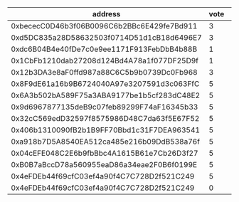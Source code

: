 address|vote|timestamp|signature
---|---|---|---
0xbececC0D46b3f06B0096C6b2BBc6E429fe7Bd911|3|1612876315|0xdb08987ecfde4e53f7b2f6460bb1808713345b0a0c3ae3297a262de21f2851146fdda120ba8c78821c1e2e56d5d2af173439e3e619a1e503e262b301a5d567871c
0xd5DC835a28D58632503f0714D51d1cB18d6496E7|3|1612876765|0x04ca50a610b93905fe93d30d79bb4d64be59b2029067f0f64f8c40f74b4830616e94b2c67b41a1fc74512e83b9a9d7be402c7dd15e9c5388e23405748b9b229c1b
0xdc6B04B4e40fDe7c0e9ee1171F913FebDbB4b88B|1|1612878434|0x2354cb68d061010f44191458c5e2b9ae281309087bcd1e9668673619e7ce0aec7f7bb554896ab964f932450c8e296d9f6706cd35405cb893a3357d8b86ab910d1c
0x1CbFb1210dab27208d124Bd4A78a1f077DF25D9f|1|1612879707|0x4a4e294877f363f13fd89af2dc5c674af06998f6b480c01c6a6a8f915eb12c5a4e26c56ab1c5d55227536b076c18f01266eba7ed63f5ab049995053ec65528841b
0x12b3DA3e8aF0ffd987a88C6C5b9b0739Dc0Fb968|3|1612883376|0x5d4d1a26382afce019806ad0b56fef5d1332886ef6aed876cf5162d8819b0b7b1727c3c31181eb215568748319bcb3a033de94a59ea2fbdba95dd8499edc24d01b
0x8F9dE61a16b9B6724040A97e3207591d3c063FfC|5|1612895962|0x6eb51efa370313b4d189da169f4569e8dde8e00bdf6d33f8b3c179bca11c93e473bcd2b66e52544b4ddb470b571713eff70483d9d3cd65373e654e1b88b4f7b31c
0x6A3b502bA589F75a3ABA9177be1b5cf283dC48E2|5|1612895973|0x24d815970d1b95e22c3800953ab2f153d2523d43790cad0f84735902176c19433c5e8001f53c89bc677bc3603e5187c925d691e5fab80087e425b6f4777772071b
0x9d6967877135deB9c07feb89299F74aF16345b33|5|1612895983|0xbd1200b0f38df23b98ad867c7d15876ace9a1aeab62547305881effe59fbe2530a250dbab0fab82724d75e670ace8530e3e659934dbaf775048d58678578de2d1b
0x32cC569edD32597f8575986D48C7da63f5E67F52|5|1612903228|0x980cfd3079bb3580ef5347c1927abd7bc775b596f8b41f0e6ca376203fe4b07f2b826e916c679bfcdeaef41963dc189f843964adc429ec334805a8fc491afd171b
0x406b1310090fB2b1B9FF70Bbd1c31F7DEA963541|5|1612904320|0x33e98656b95bd87d07a660114d31d9aa75dedbd99ce37051106e0ce386ce5a4675661c6d798c2336183c4f3def521faedca6605878582b6f2ef84a8dce24e1ab1b
0xa918b7D5A8540EA512ca485e216b09DdB538a76f|5|1612904597|0x38b77e5580ea4050120196558cdce1e85992704834db5b1080f83b7e71cbdf325e92296f3b6555f25239261b5ace2be2fe952a6461a8477e5062efbde56568771b
0x04cEFE048C2E6b9fbBbc4A1615B61e7Cb26D3f27|5|1612934359|0x1d56eaaec3ddf58fbc74c21c88b101e4c05824600298ee9923b7f983b5e5ae50459aed3cb3a1a810f3b7730d8a91d62a19e8c83f22c79e7bcf6debfe349d840e1c
0xB0B7aBccD78a560955eaD86a34eae2F0B6f0199E|5|1612936416|0x4a6a226fd60b40a9b076dab8a4a470b7a3e64bcf8e600460e372f09a4c1b57b73ac9f42ead82f269440606b1c894346d2305ed1714454b72ca0632b04fa83ed51b
0x4eFDEb44f69cfC03ef4a90f4C7C728D2f521C249|5|1612939786|0xd4674ab8e53a0b55413f046e859b7c3b2c7849f0bd3efb442ce502117b5fc4f020eeb3e9a738092a2d3ad9bceb63b37884017316cfd9e4c85c2ca6b03d831dd61b
0x4eFDEb44f69cfC03ef4a90f4C7C728D2f521C249|0|1612944165|0xc3f6a586258754178b0d734387d7e2663600b10a63d95e837c6f4d8d943f4457125d2885bff1cbb32beb05bb5c5ca7a0ed56bee6ad8160381fe2ea3102f5a32a1b